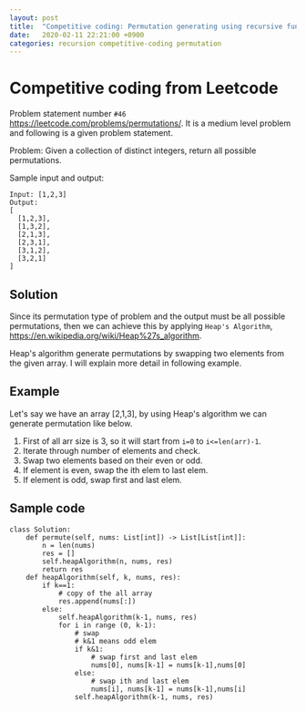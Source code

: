 ```yaml
---
layout: post
title:  "Competitive coding: Permutation generating using recursive function"
date:   2020-02-11 22:21:00 +0900
categories: recursion competitive-coding permutation
---
```


# Competitive coding from Leetcode

Problem statement number `#46` <https://leetcode.com/problems/permutations/>. It is a medium level problem and following is a given problem statement.

Problem: Given a collection of distinct integers, return all possible permutations.

Sample input and output:

```
Input: [1,2,3]
Output:
[
  [1,2,3],
  [1,3,2],
  [2,1,3],
  [2,3,1],
  [3,1,2],
  [3,2,1]
]
```

## Solution

Since its permutation type of problem and the output must be all possible permutations, then we can achieve this by applying `Heap's Algorithm`, <https://en.wikipedia.org/wiki/Heap%27s_algorithm>. 

Heap's algorithm generate permutations by swapping two elements from the given array. I will explain more detail in following example.

## Example

Let's say we have an array [2,1,3], by using Heap's algorithm we can generate permutation like below.

1. First of all arr size is 3, so it will start from `i=0` to `i<=len(arr)-1`. 
2. Iterate through number of elements and check.
3. Swap two elements based on their even or odd. 
4. If element is even, swap the ith elem to last elem.
5. If element is odd, swap first and last elem.
   
## Sample code


```
class Solution:
    def permute(self, nums: List[int]) -> List[List[int]]:
        n = len(nums)
        res = []
        self.heapAlgorithm(n, nums, res)
        return res
    def heapAlgorithm(self, k, nums, res):
        if k==1:
            # copy of the all array
            res.append(nums[:])
        else:
            self.heapAlgorithm(k-1, nums, res)
            for i in range (0, k-1):
                # swap
                # k&1 means odd elem
                if k&1:
                    # swap first and last elem
                    nums[0], nums[k-1] = nums[k-1],nums[0] 
                else:
                    # swap ith and last elem
                    nums[i], nums[k-1] = nums[k-1],nums[i] 
                self.heapAlgorithm(k-1, nums, res)
```